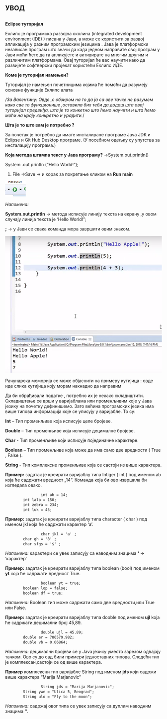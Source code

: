 ﻿

## УВОД <h2>

**Eclipse туторијал**
 
Еклипс је програмска развојна околина (integrated development environment (IDE) ) писана у Jaви, а може се користити за развој апликација у разним програмским језицима .
Jава је платформски независан програм што значи да када једном направите свој програм у Јави моћи ћете да га апликујете и активирате на многим другим и различитим платформама.
Овај туторијал ће вас научити како да развијете софтверски пројекат користећи Еклипс ИДЕ.

**Коме је туторијал намењен?**

Туторијал је намењен почетницима којима ће помоћи да разумеју основне функције Еклипс алата 

/*За Валентину: Овде ,с обзиром на то да ја са ове тачке не разумем како све то функционише ,оставила бих теби да додаш шта овај туторијал предвиђа, шта је то конкетно што ћемо научити и шта ћемо моћи на крају конкретно и урадити.*/

**Шта је то што вам је потребно ?**

За почетак је потребно  да имате инсталиране програме Јava JDK  и Eclipse и Git Hub Desktop програме. (У посебном одељку су упутства за инсталацију програма.)





**Која метода штампа текст у Јава програму?** →System.out.println()

System .out.println (“Hello World!”); 

1. File →Save → и корак за покретање кликом на **Run main** 

![screenshot of github desktop](/slike/eklipse9.png) 
 
*Напомена:* 

**System.out.println** → метода исписује линију текста на екрану ,у овом случају линија текста је ‘Hello World!”;

**;** → у Јави се свака команда мора завршити овим знаком.

![screenshot of github desktop](/slike/4a.png)
 
Рачунарска меморија се може објаснити на примеру кутијица :
 овде иде слика кутијица коју морам накнадно да направим

Да би обрађивали податке , потребно их је некако складиштити. Складиштење се врши у варијаблама или променљивим које у Јава језику на почетку дефинишемо. Зато већина програмских језика има више типова информација које се уписују у варијабле. То су:

**Int** – Тип променљиве која исписује целе бројеве.

**Double** – Тип променњиве која исписује децималне бројеве.

**Char** - Тип променљиве који исписује појединачне карактере.

**Boolean** – Тип променљиве која може да има само две вредности ( True , False ).

**String** - Тип комплексне променљиве која се састоји из више карактера.

**Пример:** задатак је креирати варијаблу типа Intiger ( int ) под именом ab која ће садржати вредност „14“. Команда која би ово извршила би изгледала овако.

```
                int ab = 14;
		int lala = 150;
		int zebra = 234;
		int luk = 45;
```

**Пример:** задатак је креирати варијаблу типа character ( char ) под именом jkl која ће садржати карактер  ‘a’.

```
                char jkl = 'a' ;
		char gh = '8' ;
		char sfgs = '$' ;
```
 
*Напомена:* карактери се увек записују са наводним знацима **‘** → ’карактер’

**Пример:** задатак је креирати варијаблу типа boolean (bool) под именом **yt** која ће садржати вредност True.
 
```
                boolean yt = true;
		boolean lop = false;
		boolean df = true;
```

*Напомена:* Boolean тип може садржати само две вредности,или True или False.

**Пример:** задатак је креирати варијаблу типа dooble под именом **ujl** koja ће садржати децимални број 45,89.

```
                double ujl = 45.89;
		double er = 786579.982;
		double vb = 0.06864;
``` 

*Напомена:* децимални бројеви се у  Java језику  уместо зарезом одвајају тачком.
Ово су до сад били примери једноставних типова. Следећи тип је комплексан,састоји се од више карактера.

**Пример** комплексни тип варијабле String  под именом **jds** који садржи више карактера “Marija Marjanovic”

```
                String jds = "Marija Marjanovic";
		String ywe = "Ulica 5, Beograd";
		String ulo = "Fly to the moon";
``` 

*Напомена:* садржај овог типа се увек записују са дуплим наводним знацима **“**.
